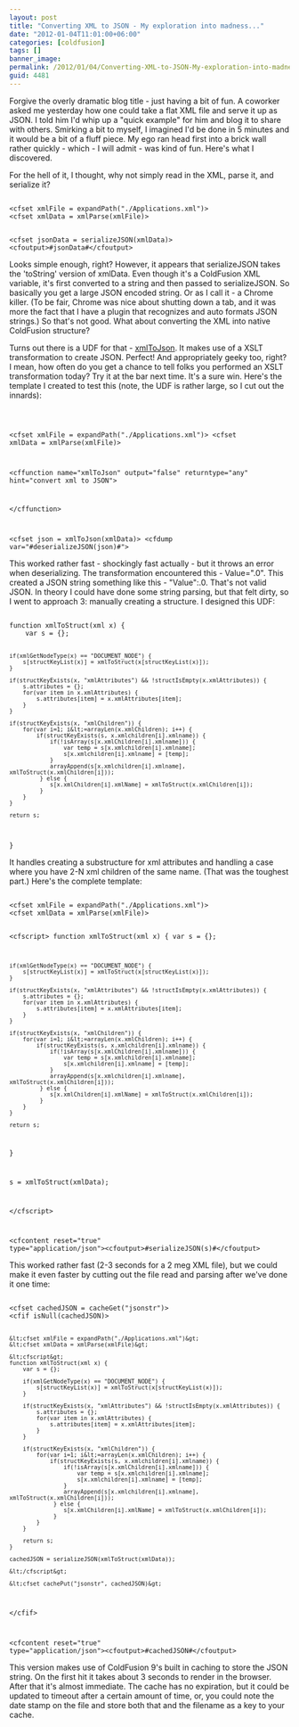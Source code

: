 ```yaml
---
layout: post
title: "Converting XML to JSON - My exploration into madness..."
date: "2012-01-04T11:01:00+06:00"
categories: [coldfusion]
tags: []
banner_image: 
permalink: /2012/01/04/Converting-XML-to-JSON-My-exploration-into-madness
guid: 4481
---
```


Forgive the overly dramatic blog title - just having a bit of fun. A coworker asked me yesterday how one could take a flat XML file and serve it up as JSON. I told him I'd whip up a "quick example" for him and blog it to share with others. Smirking a bit to myself, I imagined I'd be done in 5 minutes and it would be a bit of a fluff piece. My ego ran head first into a brick wall rather quickly - which - I will admit - was kind of fun. Here's what I discovered.

<p/>
<!--more-->
For the hell of it, I thought, why not simply read in the XML, parse it, and serialize it?

<p/>

<code>
&lt;cfset xmlFile = expandPath("./Applications.xml")&gt;
&lt;cfset xmlData = xmlParse(xmlFile)&gt;

&lt;cfset jsonData = serializeJSON(xmlData)&gt;
&lt;cfoutput&gt;#jsonData#&lt;/cfoutput&gt;
</code>

<p/>

Looks simple enough, right? However, it appears that serializeJSON takes the 'toString' version of xmlData. Even though it's a ColdFusion XML variable, it's first converted to a string and then passed to serializeJSON. So basically you get a large JSON encoded string. Or as I call it - a Chrome killer. (To be fair, Chrome was nice about shutting down a tab, and it was more the fact that I have a plugin that recognizes and auto formats JSON strings.) So that's not good. What about converting the XML into native ColdFusion structure?

<p/>

Turns out there is a UDF for that - <a href="http://www.cflib.org/udf/xmltojson">xmlToJson</a>. It makes use of a XSLT transformation to create JSON. Perfect! And appropriately geeky too, right? I mean, how often do you get a chance to tell folks you performed an XSLT transformation today? Try it at the bar next time. It's a sure win. Here's the template I created to test this (note, the UDF is rather large, so I cut out the innards):

<p/>

<code>

&lt;cfset xmlFile = expandPath("./Applications.xml")&gt;
&lt;cfset xmlData = xmlParse(xmlFile)&gt;


&lt;cffunction name="xmlToJson" output="false" returntype="any" hint="convert xml to JSON"&gt;
		
&lt;/cffunction&gt;
	
&lt;cfset json = xmlToJson(xmlData)&gt;
&lt;cfdump var="#deserializeJSON(json)#"&gt;
</code>

<p/>

This worked rather fast - shockingly fast actually - but it throws an error when deserializing. The transformation encountered this - Value=".0". This created a JSON string something like this - "Value":.0. That's not valid JSON. In theory I could have done some string parsing, but that felt dirty, so I went to approach 3: manually creating a structure. I designed this UDF:

<p/>

<code>
function xmlToStruct(xml x) {
	var s = {};
	
	if(xmlGetNodeType(x) == "DOCUMENT_NODE") {
		s[structKeyList(x)] = xmlToStruct(x[structKeyList(x)]);	
	}

	if(structKeyExists(x, "xmlAttributes") && !structIsEmpty(x.xmlAttributes)) { 
		s.attributes = {};
		for(var item in x.xmlAttributes) {
			s.attributes[item] = x.xmlAttributes[item];		
		}
	}
	
	if(structKeyExists(x, "xmlChildren")) {
		for(var i=1; i&lt;=arrayLen(x.xmlChildren); i++) {
			if(structKeyExists(s, x.xmlchildren[i].xmlname)) { 
				if(!isArray(s[x.xmlChildren[i].xmlname])) {
					var temp = s[x.xmlchildren[i].xmlname];
					s[x.xmlchildren[i].xmlname] = [temp];
				}
				arrayAppend(s[x.xmlchildren[i].xmlname], xmlToStruct(x.xmlChildren[i]));				
			 } else {
				s[x.xmlChildren[i].xmlName] = xmlToStruct(x.xmlChildren[i]);		 	 
			 }
		}
	}
	
	return s;
}
</code>

<p>

It handles creating a substructure for xml attributes and handling a case where you have 2-N xml children of the same name. (That was the toughest part.) Here's the complete template:

<p>

<code>
&lt;cfset xmlFile = expandPath("./Applications.xml")&gt;
&lt;cfset xmlData = xmlParse(xmlFile)&gt;

&lt;cfscript&gt;
function xmlToStruct(xml x) {
	var s = {};
	
	if(xmlGetNodeType(x) == "DOCUMENT_NODE") {
		s[structKeyList(x)] = xmlToStruct(x[structKeyList(x)]);	
	}

	if(structKeyExists(x, "xmlAttributes") && !structIsEmpty(x.xmlAttributes)) { 
		s.attributes = {};
		for(var item in x.xmlAttributes) {
			s.attributes[item] = x.xmlAttributes[item];		
		}
	}
	
	if(structKeyExists(x, "xmlChildren")) {
		for(var i=1; i&lt;=arrayLen(x.xmlChildren); i++) {
			if(structKeyExists(s, x.xmlchildren[i].xmlname)) { 
				if(!isArray(s[x.xmlChildren[i].xmlname])) {
					var temp = s[x.xmlchildren[i].xmlname];
					s[x.xmlchildren[i].xmlname] = [temp];
				}
				arrayAppend(s[x.xmlchildren[i].xmlname], xmlToStruct(x.xmlChildren[i]));				
			 } else {
				s[x.xmlChildren[i].xmlName] = xmlToStruct(x.xmlChildren[i]);		 	 
			 }
		}
	}
	
	return s;
}

s = xmlToStruct(xmlData);

&lt;/cfscript&gt;

&lt;cfcontent reset="true" type="application/json"&gt;&lt;cfoutput&gt;#serializeJSON(s)#&lt;/cfoutput&gt;
</code>

<p>

This worked rather fast (2-3 seconds for a 2 meg XML file), but we could make it even faster by cutting out the file read and parsing after we've done it one time:

<p>

<code>
&lt;cfset cachedJSON = cacheGet("jsonstr")&gt;
&lt;cfif isNull(cachedJSON)&gt;

	&lt;cfset xmlFile = expandPath("./Applications.xml")&gt;
	&lt;cfset xmlData = xmlParse(xmlFile)&gt;
	
	&lt;cfscript&gt;
	function xmlToStruct(xml x) {
		var s = {};
		
		if(xmlGetNodeType(x) == "DOCUMENT_NODE") {
			s[structKeyList(x)] = xmlToStruct(x[structKeyList(x)]);	
		}
	
		if(structKeyExists(x, "xmlAttributes") && !structIsEmpty(x.xmlAttributes)) { 
			s.attributes = {};
			for(var item in x.xmlAttributes) {
				s.attributes[item] = x.xmlAttributes[item];		
			}
		}
		
		if(structKeyExists(x, "xmlChildren")) {
			for(var i=1; i&lt;=arrayLen(x.xmlChildren); i++) {
				if(structKeyExists(s, x.xmlchildren[i].xmlname)) { 
					if(!isArray(s[x.xmlChildren[i].xmlname])) {
						var temp = s[x.xmlchildren[i].xmlname];
						s[x.xmlchildren[i].xmlname] = [temp];
					}
					arrayAppend(s[x.xmlchildren[i].xmlname], xmlToStruct(x.xmlChildren[i]));				
				 } else {
					s[x.xmlChildren[i].xmlName] = xmlToStruct(x.xmlChildren[i]);		 	 
				 }
			}
		}
		
		return s;
	}
	
	cachedJSON = serializeJSON(xmlToStruct(xmlData));
	
	&lt;/cfscript&gt;
	
	&lt;cfset cachePut("jsonstr", cachedJSON)&gt;
	
&lt;/cfif&gt;

&lt;cfcontent reset="true" type="application/json"&gt;&lt;cfoutput&gt;#cachedJSON#&lt;/cfoutput&gt;
</code>

<p>

This version makes use of ColdFusion 9's built in caching to store the JSON string. On the first hit it takes about 3 seconds to render in the browser. After that it's almost immediate. The cache has no expiration, but it could be updated to timeout after a certain amount of time, or, you could note the date stamp on the file and store both that and the filename as a key to your cache. 

<p>